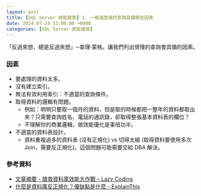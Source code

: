 ```yaml
---
layout: post
title: [SQL Server 效能搶救] 1. 一個速度慢的查詢具備哪些因素
date: 2024-07-24 11:00:00 +0800
categories: [SQL Server 效能搶救]
--- 
```


「反過來想，總是反過來想」─查理·蒙格。讓我們列出很慢的查詢會具備的因素。

### 因素

- 要處理的資料太多。
- 沒有建立索引。
- 無法有效利用索引：不適當的查詢條件。
- 取得資料的邏輯有問題。
    - 例如：明明只要取一個月的資料，但是取的時候都把一整年的資料都取出來？只需要查詢姓名、電話的通訊錄，卻取得整張基本資料表的欄位？
    - 不理解你的商業邏輯，做效能優化是事倍功半。
- 不適當的資料表設計。
    - 資料重複過多的資料表 (沒有正規化) vs 切得太細 (取得資料要使用多次 Join，需要反正規化)。這個問題可能需要交給 DBA 解決。

### 參考資料

- [文章摘要 - 搶救資料庫效能大作戰 – Lazy Coding](/SQL_Article_Improve_Database_Performance/)
- [什麼是資料庫反正規化？優缺點是什麼 - ExplainThis](https://www.explainthis.io/zh-hant/interview-guides/backend/database-denormalization)